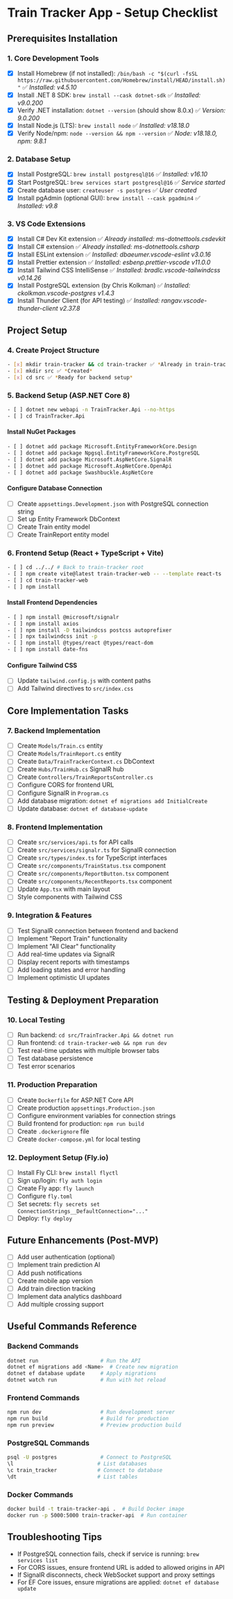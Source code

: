 # Train Tracker App - Setup Checklist

## Prerequisites Installation

### 1. Core Development Tools
- [x] Install Homebrew (if not installed): `/bin/bash -c "$(curl -fsSL https://raw.githubusercontent.com/Homebrew/install/HEAD/install.sh)"` ✅ *Installed: v4.5.10*
- [x] Install .NET 8 SDK: `brew install --cask dotnet-sdk` ✅ *Installed: v9.0.200*
- [x] Verify .NET installation: `dotnet --version` (should show 8.0.x) ✅ *Version: 9.0.200*
- [x] Install Node.js (LTS): `brew install node` ✅ *Installed: v18.18.0*
- [x] Verify Node/npm: `node --version && npm --version` ✅ *Node: v18.18.0, npm: 9.8.1*

### 2. Database Setup
- [x] Install PostgreSQL: `brew install postgresql@16` ✅ *Installed: v16.10*
- [x] Start PostgreSQL: `brew services start postgresql@16` ✅ *Service started*
- [x] Create database user: `createuser -s postgres` ✅ *User created*
- [x] Install pgAdmin (optional GUI): `brew install --cask pgadmin4` ✅ *Installed: v9.8*

### 3. VS Code Extensions
- [x] Install C# Dev Kit extension ✅ *Already installed: ms-dotnettools.csdevkit*
- [x] Install C# extension ✅ *Already installed: ms-dotnettools.csharp*
- [x] Install ESLint extension ✅ *Installed: dbaeumer.vscode-eslint v3.0.16*
- [x] Install Prettier extension ✅ *Installed: esbenp.prettier-vscode v11.0.0*
- [x] Install Tailwind CSS IntelliSense ✅ *Installed: bradlc.vscode-tailwindcss v0.14.26*
- [x] Install PostgreSQL extension (by Chris Kolkman) ✅ *Installed: ckolkman.vscode-postgres v1.4.3*
- [x] Install Thunder Client (for API testing) ✅ *Installed: rangav.vscode-thunder-client v2.37.8*

## Project Setup

### 4. Create Project Structure
```bash
- [x] mkdir train-tracker && cd train-tracker ✅ *Already in train-tracker directory*
- [x] mkdir src ✅ *Created*
- [x] cd src ✅ *Ready for backend setup*
```

### 5. Backend Setup (ASP.NET Core 8)
```bash
- [ ] dotnet new webapi -n TrainTracker.Api --no-https
- [ ] cd TrainTracker.Api
```

#### Install NuGet Packages
```bash
- [ ] dotnet add package Microsoft.EntityFrameworkCore.Design
- [ ] dotnet add package Npgsql.EntityFrameworkCore.PostgreSQL
- [ ] dotnet add package Microsoft.AspNetCore.SignalR
- [ ] dotnet add package Microsoft.AspNetCore.OpenApi
- [ ] dotnet add package Swashbuckle.AspNetCore
```

#### Configure Database Connection
- [ ] Create `appsettings.Development.json` with PostgreSQL connection string
- [ ] Set up Entity Framework DbContext
- [ ] Create Train entity model
- [ ] Create TrainReport entity model

### 6. Frontend Setup (React + TypeScript + Vite)
```bash
- [ ] cd ../../ # Back to train-tracker root
- [ ] npm create vite@latest train-tracker-web -- --template react-ts
- [ ] cd train-tracker-web
- [ ] npm install
```

#### Install Frontend Dependencies
```bash
- [ ] npm install @microsoft/signalr
- [ ] npm install axios
- [ ] npm install -D tailwindcss postcss autoprefixer
- [ ] npx tailwindcss init -p
- [ ] npm install @types/react @types/react-dom
- [ ] npm install date-fns
```

#### Configure Tailwind CSS
- [ ] Update `tailwind.config.js` with content paths
- [ ] Add Tailwind directives to `src/index.css`

## Core Implementation Tasks

### 7. Backend Implementation
- [ ] Create `Models/Train.cs` entity
- [ ] Create `Models/TrainReport.cs` entity
- [ ] Create `Data/TrainTrackerContext.cs` DbContext
- [ ] Create `Hubs/TrainHub.cs` SignalR hub
- [ ] Create `Controllers/TrainReportsController.cs`
- [ ] Configure CORS for frontend URL
- [ ] Configure SignalR in `Program.cs`
- [ ] Add database migration: `dotnet ef migrations add InitialCreate`
- [ ] Update database: `dotnet ef database-update`

### 8. Frontend Implementation
- [ ] Create `src/services/api.ts` for API calls
- [ ] Create `src/services/signalr.ts` for SignalR connection
- [ ] Create `src/types/index.ts` for TypeScript interfaces
- [ ] Create `src/components/TrainStatus.tsx` component
- [ ] Create `src/components/ReportButton.tsx` component
- [ ] Create `src/components/RecentReports.tsx` component
- [ ] Update `App.tsx` with main layout
- [ ] Style components with Tailwind CSS

### 9. Integration & Features
- [ ] Test SignalR connection between frontend and backend
- [ ] Implement "Report Train" functionality
- [ ] Implement "All Clear" functionality
- [ ] Add real-time updates via SignalR
- [ ] Display recent reports with timestamps
- [ ] Add loading states and error handling
- [ ] Implement optimistic UI updates

## Testing & Deployment Preparation

### 10. Local Testing
- [ ] Run backend: `cd src/TrainTracker.Api && dotnet run`
- [ ] Run frontend: `cd train-tracker-web && npm run dev`
- [ ] Test real-time updates with multiple browser tabs
- [ ] Test database persistence
- [ ] Test error scenarios

### 11. Production Preparation
- [ ] Create `Dockerfile` for ASP.NET Core API
- [ ] Create production `appsettings.Production.json`
- [ ] Configure environment variables for connection strings
- [ ] Build frontend for production: `npm run build`
- [ ] Create `.dockerignore` file
- [ ] Create `docker-compose.yml` for local testing

### 12. Deployment Setup (Fly.io)
- [ ] Install Fly CLI: `brew install flyctl`
- [ ] Sign up/login: `fly auth login`
- [ ] Create Fly app: `fly launch`
- [ ] Configure `fly.toml`
- [ ] Set secrets: `fly secrets set ConnectionStrings__DefaultConnection="..."`
- [ ] Deploy: `fly deploy`

## Future Enhancements (Post-MVP)
- [ ] Add user authentication (optional)
- [ ] Implement train prediction AI
- [ ] Add push notifications
- [ ] Create mobile app version
- [ ] Add train direction tracking
- [ ] Implement data analytics dashboard
- [ ] Add multiple crossing support

## Useful Commands Reference

### Backend Commands
```bash
dotnet run                    # Run the API
dotnet ef migrations add <Name>  # Create new migration
dotnet ef database update     # Apply migrations
dotnet watch run              # Run with hot reload
```

### Frontend Commands
```bash
npm run dev                   # Run development server
npm run build                 # Build for production
npm run preview               # Preview production build
```

### PostgreSQL Commands
```bash
psql -U postgres              # Connect to PostgreSQL
\l                           # List databases
\c train_tracker             # Connect to database
\dt                          # List tables
```

### Docker Commands
```bash
docker build -t train-tracker-api .  # Build Docker image
docker run -p 5000:5000 train-tracker-api  # Run container
```

## Troubleshooting Tips
- If PostgreSQL connection fails, check if service is running: `brew services list`
- For CORS issues, ensure frontend URL is added to allowed origins in API
- If SignalR disconnects, check WebSocket support and proxy settings
- For EF Core issues, ensure migrations are applied: `dotnet ef database update`